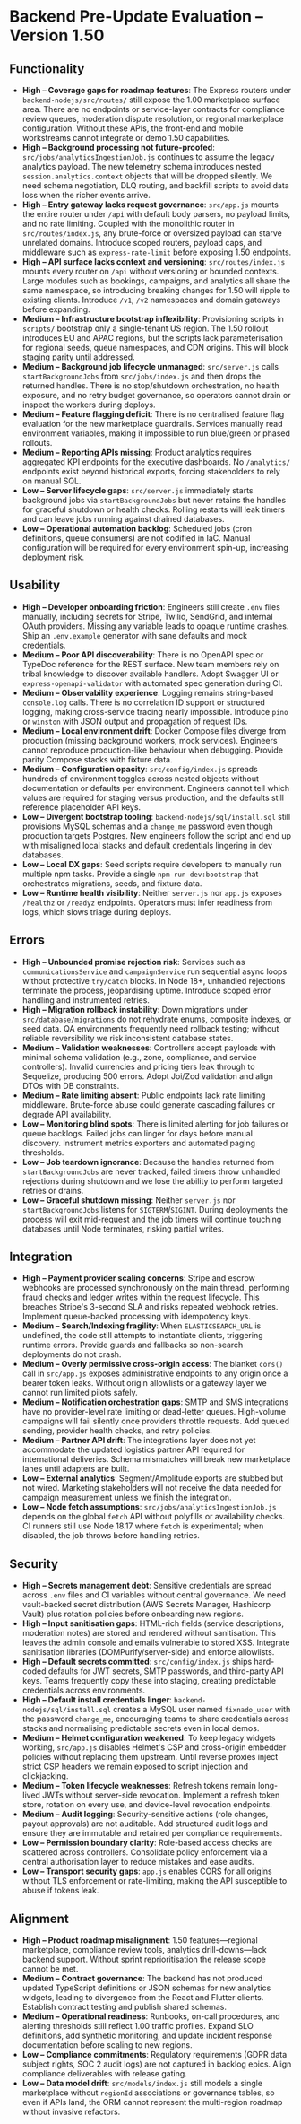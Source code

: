 # Backend Pre-Update Evaluation – Version 1.50

## Functionality
- **High – Coverage gaps for roadmap features**: The Express routers under `backend-nodejs/src/routes/` still expose the 1.00 marketplace surface area. There are no endpoints or service-layer contracts for compliance review queues, moderation dispute resolution, or regional marketplace configuration. Without these APIs, the front-end and mobile workstreams cannot integrate or demo 1.50 capabilities.
- **High – Background processing not future-proofed**: `src/jobs/analyticsIngestionJob.js` continues to assume the legacy analytics payload. The new telemetry schema introduces nested `session.analytics.context` objects that will be dropped silently. We need schema negotiation, DLQ routing, and backfill scripts to avoid data loss when the richer events arrive.
- **High – Entry gateway lacks request governance**: `src/app.js` mounts the entire router under `/api` with default body parsers, no payload limits, and no rate limiting. Coupled with the monolithic router in `src/routes/index.js`, any brute-force or oversized payload can starve unrelated domains. Introduce scoped routers, payload caps, and middleware such as `express-rate-limit` before exposing 1.50 endpoints.
- **High – API surface lacks context and versioning**: `src/routes/index.js` mounts every router on `/api` without versioning or bounded contexts. Large modules such as bookings, campaigns, and analytics all share the same namespace, so introducing breaking changes for 1.50 will ripple to existing clients. Introduce `/v1`, `/v2` namespaces and domain gateways before expanding.
- **Medium – Infrastructure bootstrap inflexibility**: Provisioning scripts in `scripts/` bootstrap only a single-tenant US region. The 1.50 rollout introduces EU and APAC regions, but the scripts lack parameterisation for regional seeds, queue namespaces, and CDN origins. This will block staging parity until addressed.
- **Medium – Background job lifecycle unmanaged**: `src/server.js` calls `startBackgroundJobs` from `src/jobs/index.js` and then drops the returned handles. There is no stop/shutdown orchestration, no health exposure, and no retry budget governance, so operators cannot drain or inspect the workers during deploys.
- **Medium – Feature flagging deficit**: There is no centralised feature flag evaluation for the new marketplace guardrails. Services manually read environment variables, making it impossible to run blue/green or phased rollouts.
- **Medium – Reporting APIs missing**: Product analytics requires aggregated KPI endpoints for the executive dashboards. No `/analytics/` endpoints exist beyond historical exports, forcing stakeholders to rely on manual SQL.
- **Low – Server lifecycle gaps**: `src/server.js` immediately starts background jobs via `startBackgroundJobs` but never retains the handles for graceful shutdown or health checks. Rolling restarts will leak timers and can leave jobs running against drained databases.
- **Low – Operational automation backlog**: Scheduled jobs (cron definitions, queue consumers) are not codified in IaC. Manual configuration will be required for every environment spin-up, increasing deployment risk.

## Usability
- **High – Developer onboarding friction**: Engineers still create `.env` files manually, including secrets for Stripe, Twilio, SendGrid, and internal OAuth providers. Missing any variable leads to opaque runtime crashes. Ship an `.env.example` generator with sane defaults and mock credentials.
- **Medium – Poor API discoverability**: There is no OpenAPI spec or TypeDoc reference for the REST surface. New team members rely on tribal knowledge to discover available handlers. Adopt Swagger UI or `express-openapi-validator` with automated spec generation during CI.
- **Medium – Observability experience**: Logging remains string-based `console.log` calls. There is no correlation ID support or structured logging, making cross-service tracing nearly impossible. Introduce `pino` or `winston` with JSON output and propagation of request IDs.
- **Medium – Local environment drift**: Docker Compose files diverge from production (missing background workers, mock services). Engineers cannot reproduce production-like behaviour when debugging. Provide parity Compose stacks with fixture data.
- **Medium – Configuration opacity**: `src/config/index.js` spreads hundreds of environment toggles across nested objects without documentation or defaults per environment. Engineers cannot tell which values are required for staging versus production, and the defaults still reference placeholder API keys.
- **Low – Divergent bootstrap tooling**: `backend-nodejs/sql/install.sql` still provisions MySQL schemas and a `change_me` password even though production targets Postgres. New engineers follow the script and end up with misaligned local stacks and default credentials lingering in dev databases.
- **Low – Local DX gaps**: Seed scripts require developers to manually run multiple npm tasks. Provide a single `npm run dev:bootstrap` that orchestrates migrations, seeds, and fixture data.
- **Low – Runtime health visibility**: Neither `server.js` nor `app.js` exposes `/healthz` or `/readyz` endpoints. Operators must infer readiness from logs, which slows triage during deploys.

## Errors
- **High – Unbounded promise rejection risk**: Services such as `communicationsService` and `campaignService` run sequential async loops without protective `try/catch` blocks. In Node 18+, unhandled rejections terminate the process, jeopardising uptime. Introduce scoped error handling and instrumented retries.
- **High – Migration rollback instability**: Down migrations under `src/database/migrations` do not rehydrate enums, composite indexes, or seed data. QA environments frequently need rollback testing; without reliable reversibility we risk inconsistent database states.
- **Medium – Validation weaknesses**: Controllers accept payloads with minimal schema validation (e.g., zone, compliance, and service controllers). Invalid currencies and pricing tiers leak through to Sequelize, producing 500 errors. Adopt Joi/Zod validation and align DTOs with DB constraints.
- **Medium – Rate limiting absent**: Public endpoints lack rate limiting middleware. Brute-force abuse could generate cascading failures or degrade API availability.
- **Low – Monitoring blind spots**: There is limited alerting for job failures or queue backlogs. Failed jobs can linger for days before manual discovery. Instrument metrics exporters and automated paging thresholds.
- **Low – Job teardown ignorance**: Because the handles returned from `startBackgroundJobs` are never tracked, failed timers throw unhandled rejections during shutdown and we lose the ability to perform targeted retries or drains.
- **Low – Graceful shutdown missing**: Neither `server.js` nor `startBackgroundJobs` listens for `SIGTERM`/`SIGINT`. During deployments the process will exit mid-request and the job timers will continue touching databases until Node terminates, risking partial writes.

## Integration
- **High – Payment provider scaling concerns**: Stripe and escrow webhooks are processed synchronously on the main thread, performing fraud checks and ledger writes within the request lifecycle. This breaches Stripe's 3-second SLA and risks repeated webhook retries. Implement queue-backed processing with idempotency keys.
- **Medium – Search/Indexing fragility**: When `ELASTICSEARCH_URL` is undefined, the code still attempts to instantiate clients, triggering runtime errors. Provide guards and fallbacks so non-search deployments do not crash.
- **Medium – Overly permissive cross-origin access**: The blanket `cors()` call in `src/app.js` exposes administrative endpoints to any origin once a bearer token leaks. Without origin allowlists or a gateway layer we cannot run limited pilots safely.
- **Medium – Notification orchestration gaps**: SMTP and SMS integrations have no provider-level rate limiting or dead-letter queues. High-volume campaigns will fail silently once providers throttle requests. Add queued sending, provider health checks, and retry policies.
- **Medium – Partner API drift**: The integrations layer does not yet accommodate the updated logistics partner API required for international deliveries. Schema mismatches will break new marketplace lanes until adapters are built.
- **Low – External analytics**: Segment/Amplitude exports are stubbed but not wired. Marketing stakeholders will not receive the data needed for campaign measurement unless we finish the integration.
- **Low – Node fetch assumptions**: `src/jobs/analyticsIngestionJob.js` depends on the global `fetch` API without polyfills or availability checks. CI runners still use Node 18.17 where `fetch` is experimental; when disabled, the job throws before handling retries.

## Security
- **High – Secrets management debt**: Sensitive credentials are spread across `.env` files and CI variables without central governance. We need vault-backed secret distribution (AWS Secrets Manager, Hashicorp Vault) plus rotation policies before onboarding new regions.
- **High – Input sanitisation gaps**: HTML-rich fields (service descriptions, moderation notes) are stored and rendered without sanitisation. This leaves the admin console and emails vulnerable to stored XSS. Integrate sanitisation libraries (DOMPurify/server-side) and enforce allowlists.
- **High – Default secrets committed**: `src/config/index.js` ships hard-coded defaults for JWT secrets, SMTP passwords, and third-party API keys. Teams frequently copy these into staging, creating predictable credentials across environments.
- **High – Default install credentials linger**: `backend-nodejs/sql/install.sql` creates a MySQL user named `fixnado_user` with the password `change_me`, encouraging teams to share credentials across stacks and normalising predictable secrets even in local demos.
- **Medium – Helmet configuration weakened**: To keep legacy widgets working, `src/app.js` disables Helmet's CSP and cross-origin embedder policies without replacing them upstream. Until reverse proxies inject strict CSP headers we remain exposed to script injection and clickjacking.
- **Medium – Token lifecycle weaknesses**: Refresh tokens remain long-lived JWTs without server-side revocation. Implement a refresh token store, rotation on every use, and device-level revocation endpoints.
- **Medium – Audit logging**: Security-sensitive actions (role changes, payout approvals) are not auditable. Add structured audit logs and ensure they are immutable and retained per compliance requirements.
- **Low – Permission boundary clarity**: Role-based access checks are scattered across controllers. Consolidate policy enforcement via a central authorisation layer to reduce mistakes and ease audits.
- **Low – Transport security gaps**: `app.js` enables CORS for all origins without TLS enforcement or rate-limiting, making the API susceptible to abuse if tokens leak.

## Alignment
- **High – Product roadmap misalignment**: 1.50 features—regional marketplace, compliance review tools, analytics drill-downs—lack backend support. Without sprint reprioritisation the release scope cannot be met.
- **Medium – Contract governance**: The backend has not produced updated TypeScript definitions or JSON schemas for new analytics widgets, leading to divergence from the React and Flutter clients. Establish contract testing and publish shared schemas.
- **Medium – Operational readiness**: Runbooks, on-call procedures, and alerting thresholds still reflect 1.00 traffic profiles. Expand SLO definitions, add synthetic monitoring, and update incident response documentation before scaling to new regions.
- **Low – Compliance commitments**: Regulatory requirements (GDPR data subject rights, SOC 2 audit logs) are not captured in backlog epics. Align compliance deliverables with release gating.
- **Low – Data model drift**: `src/models/index.js` still models a single marketplace without `regionId` associations or governance tables, so even if APIs land, the ORM cannot represent the multi-region roadmap without invasive refactors.
